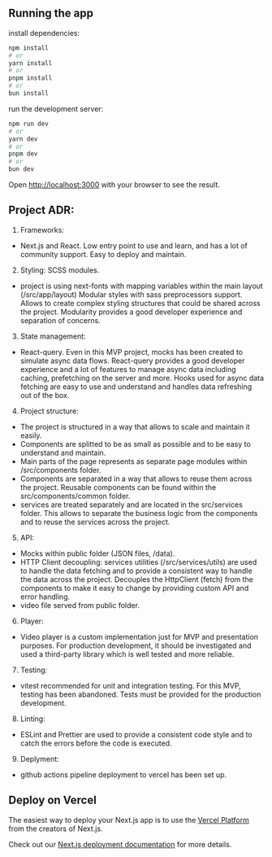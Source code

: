 ## Running the app

install dependencies:

```bash
npm install
# or
yarn install
# or
pnpm install
# or
bun install
```

run the development server:

```bash
npm run dev
# or
yarn dev
# or
pnpm dev
# or
bun dev
```

Open [http://localhost:3000](http://localhost:3000) with your browser to see the result.

## Project ADR:

1. Frameworks:

-   Next.js and React.
    Low entry point to use and learn, and has a lot of community support.
    Easy to deploy and maintain.

2. Styling: SCSS modules.

-   project is using next-fonts with mapping variables within the main layout (/src/app/layout)
    Modular styles with sass preprocessors support. Allows to create complex styling structures that could be shared across the project. Modularity provides a good developer experience and separation of concerns.

3. State management:

-   React-query.
    Even in this MVP project, mocks has been created to simulate async data flows.
    React-query provides a good developer experience and a lot of features to manage async data including caching, prefetching on the server and more.
    Hooks used for async data fetching are easy to use and understand and handles data refreshing out of the box.

4. Project structure:

-   The project is structured in a way that allows to scale and maintain it easily.
-   Components are splitted to be as small as possible and to be easy to understand and maintain.
-   Main parts of the page represents as separate page modules within /src/components folder.
-   Components are separated in a way that allows to reuse them across the project. Reusable components can be found within the src/components/common folder.
-   services are treated separately and are located in the src/services folder. This allows to separate the business logic from the components and to reuse the services across the project.

5. API:

-   Mocks within public folder (JSON files, /data).
-   HTTP Client decoupling: services utilities (/src/services/utils) are used to handle the data fetching and to provide a consistent way to handle the data across the project. Decouples the HttpClient (fetch) from the components to make it easy to change by providing custom API and error handling.
-   video file served from public folder.

6. Player:

-   Video player is a custom implementation just for MVP and presentation purposes. For production development, it should be investigated and used a third-party library which is well tested and more reliable.

7. Testing:

-   vitest recommended for unit and integration testing. For this MVP, testing has been abandoned. Tests must be provided for the production development.

8. Linting:

-   ESLint and Prettier are used to provide a consistent code style and to catch the errors before the code is executed.

9. Deplyment:

-   github actions pipeline deployment to vercel has been set up.

## Deploy on Vercel

The easiest way to deploy your Next.js app is to use the [Vercel Platform](https://vercel.com/new?utm_medium=default-template&filter=next.js&utm_source=create-next-app&utm_campaign=create-next-app-readme) from the creators of Next.js.

Check out our [Next.js deployment documentation](https://nextjs.org/docs/deployment) for more details.
